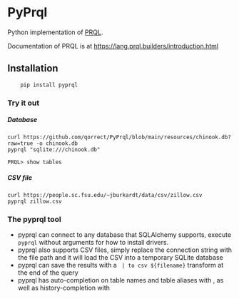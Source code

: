 # PyPrql

Python implementation of [PRQL](https://github.com/prql/prql).

Documentation of PRQL is at https://lang.prql.builders/introduction.html

## Installation
```
    pip install pyprql
```

### Try it out

##### Database
```
curl https://github.com/qorrect/PyPrql/blob/main/resources/chinook.db?raw=true -o chinook.db 
pyprql "sqlite:///chinook.db"

PRQL> show tables 
```
##### CSV file
```
curl https://people.sc.fsu.edu/~jburkardt/data/csv/zillow.csv
pyprql zillow.csv 
```
### The pyprql tool 

* pyprql can connect to any database that SQLAlchemy supports, execute `pyprql` without arguments for how to install drivers.
* pyprql also supports CSV files, simply replace the connection string with the file path and it will load the CSV into a temporary SQLite database
* pyprql can save the results with a ` | to csv ${filename}` transform at the end of the query  
* pyprql has auto-completion on table names and table aliases with <tab>, as well as history-completion with <alt-f> 
